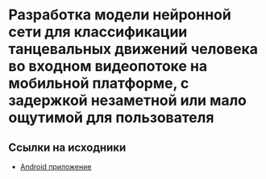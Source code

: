 # Разработка модели нейронной сети для классификации танцевальных движений человека во входном видеопотоке на мобильной платформе, с задержкой незаметной или мало ощутимой для пользователя

## Ссылки на исходники

- [Android приложение](https://github.com/po4yka/dancer-app)

